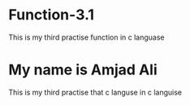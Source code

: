 # Function-3.1
This is my third practise  function in c languase
<h1>My name is Amjad Ali</h1>
<p>This is my third practise that c languse in c languise</p>
